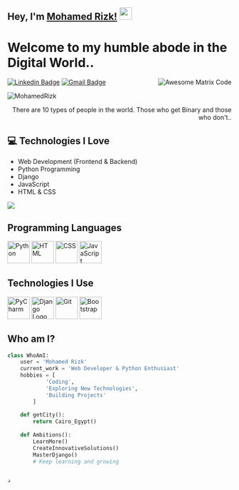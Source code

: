 ## Hey, I'm [Mohamed Rizk!](https://github.com/MohamedRizk) <img src="https://media.giphy.com/media/hvRJCLFzcasrR4ia7z/giphy.gif" width="28px" height="28px">

<h1>Welcome to my humble abode in the Digital World..</h1>

<img src='https://github.com/MohamedRizk/MohamedRizk/blob/master/images/matrix.gif' alt='Awesome Matrix Code' align='right'/>

[![Linkedin Badge](https://img.shields.io/badge/-Mohamed%20Rizk-blue?style=flat-square&logo=Linkedin&logoColor=white&link=https://www.linkedin.com/in/mohamed-rizk)](https://www.linkedin.com/in/mohamed-rizk) [![Gmail Badge](https://img.shields.io/badge/-mohamedrizk.dev%40gmail.com-c14438?style=flat-square&logo=Gmail&logoColor=white&link=mailto:mohamedrizk.dev@gmail.com)](mailto:mohamedrizk.dev@gmail.com) 
<p align="left"> <img src="https://komarev.com/ghpvc/?username=MohamedRizk" alt="MohamedRizk" /> </p>

<div style="text-align: right">There are 10 types of people in the world. Those who get Binary and those who don't.. </div>

## :computer: Technologies I Love
* Web Development (Frontend & Backend)
* Python Programming
* Django
* JavaScript
* HTML & CSS

<img src="https://github-readme-stats.vercel.app/api/top-langs/?username=MohamedRizk&layout=compact">

## Programming Languages
<p>
  <img src="https://upload.wikimedia.org/wikipedia/commons/thumb/c/c3/Python-logo-notext.svg/330px-Python-logo-notext.svg.png" width="50" alt="Python"/>
  <img src="https://upload.wikimedia.org/wikipedia/commons/thumb/9/99/HTML5_logo_and_wordmark.svg/1200px-HTML5_logo_and_wordmark.svg.png" width="50" alt="HTML"/>
  <img src="https://upload.wikimedia.org/wikipedia/commons/6/63/CSS3_logo.svg" width="50" alt="CSS"/>
  <img src="https://upload.wikimedia.org/wikipedia/commons/6/67/JavaScript-logo.png" width="50" alt="JavaScript"/>
</p>

## Technologies I Use
<p>
  <img src='https://github.com/MohamedRizk/MohamedRizk/blob/master/images/pycharm.svg' width='50' alt="PyCharm"/>  
  <img src='https://github.com/MohamedRizk/MohamedRizk/blob/master/images/django.svg' height='50' alt="Django Logo"/>  
  <img src='https://upload.wikimedia.org/wikipedia/commons/0/0f/Git-logo.svg' width='50' alt="Git"/>  
  <img src='https://upload.wikimedia.org/wikipedia/commons/thumb/2/29/Bootstrap_logo.svg/512px-Bootstrap_logo.svg.png' width='50' alt="Bootstrap"/>
</p>

## Who am I?
```python
class WhoAmI:
 	user = 'Mohamed Rizk'
	current_work = 'Web Developer & Python Enthusiast'
	hobbies = [
			'Coding',
			'Exploring New Technologies',
			'Building Projects'
		]
	
	def getCity():
		return Cairo_Egypt()
	
	def Ambitions():
		LearnMore()
		CreateInnovativeSolutions()
		MasterDjango()
		# Keep learning and growing


د
